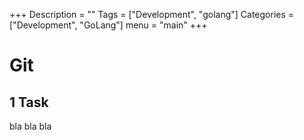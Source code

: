 +++
Description = ""
Tags = ["Development", "golang"]
Categories = ["Development", "GoLang"]
menu = "main"
+++
# Git

## 1 Task


bla bla bla